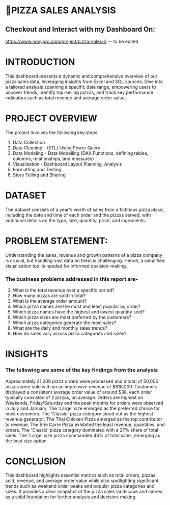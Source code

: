 # 🍕PIZZA SALES ANALYSIS

## Checkout and Interact with my Dashboard On:

https://www.novypro.com/project/pizza-sales-2 -- to be edited

# INTRODUCTION

This dashboard presents a dynamic and comprehensive overview of our pizza sales data, leveraging insights from Excel and SQL sources. Dive into a tailored analysis spanning a specific date range, empowering users to uncover trends, identify top-selling pizzas, and track key performance indicators such as total revenue and average order value.

# PROJECT OVERVIEW

The project involves the following key steps:

1. Data Collection
2. Data Cleaning - (ETL) Using Power Query
3. Data Modeling - Data Modelling (DAX Functions, defining tables, columns, relationships, and measures)
4. Visualisation - Dashboard Layout Planning, Analysis
5. Formatting and Testing
6. Story Telling and Sharing

# DATASET

The dataset consists of a year's worth of sales from a fictitious pizza place, including the date and time of each order and the pizzas served, with additional details on the type, size, quantity, price, and ingredients.

# PROBLEM STATEMENT:

Understanding the sales, revenue and growth patterns of a pizza company is crucial, but handling vast data on them is challenging. Hence, a simplified visualization tool is needed for informed decision-making.

### The business problems addressed in this report are-

1. What is the total revenue over a specific period?
2. How many pizzas are sold in total?
3. What is the average order amount?
4. Which pizza names are the most and least popular by order?
5. Which pizza names have the highest and lowest quantity sold?
6. Which pizza sizes are most preferred by the customers?
7. Which pizza categories generate the most sales?
8. What are the daily and monthly sales trends?
9. How do sales vary across pizza categories and sizes?

# INSIGHTS

### The following are some of the key findings from the analysis

Approximately 21,000 pizza orders were processed and a total of 50,000 pizzas were sold with an an impressive revenue of $818,000.
Customers displayed a consistent average order value of around $38, each order typically consisted of 2 pizzas, on average.
Orders are highest on Weekends, Friday/Saturday and the peak months for orders were observed in July and January.
The 'Large' size emerged as the preferred choice for most customers.
The 'Classic' pizza category stood out as the highest revenue generator.
The Thai Chicken Pizza emerged as the top contributor to revenue.
The Brie Carre Pizza exhibited the least revenue, quantities, and orders.
The 'Classic' pizza category dominated with a 27% share of total sales.
The 'Large' size pizza commanded 46% of total sales, emerging as the best size option.

# CONCLUSION

This dashboard highlights essential metrics such as total orders, pizzas sold, revenue, and average order value while also spotlighting significant trends such as weekend order peaks and popular pizza categories and sizes. It provides a clear snapshot of the pizza sales landscape and serves as a solid foundation for further analysis and decision-making.
